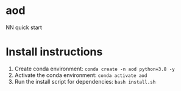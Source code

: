 # aod
NN quick start

# Install instructions

1. Create conda environment: `conda create -n aod python=3.8 -y`
2. Activate the conda environment: `conda activate aod`
3. Run the install script for dependencies: `bash install.sh`
